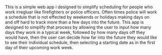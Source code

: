 This is a simple web app i designed to simplify scheduling for people who work irregluar like firefighters or police officers. 
Often times police will work a schedule that is not effected by weekends or holidays making days on and off hard to track more than a few days into the future.
This app is designed to simplify that process by allowing the user to input how many days they work in a typical week, followed by how many days off they would have, then the user can decide how far into the future they would like to see their individual schedule, then selecting a starting date as in the first day of their upcoming work week.
